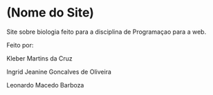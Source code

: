 # (Nome do Site)
Site sobre biologia feito para a disciplina de Programaçao para a web.

Feito por:

Kleber Martins da Cruz

Ingrid Jeanine Goncalves de Oliveira

Leonardo Macedo Barboza
